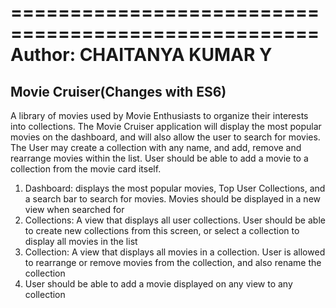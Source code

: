 ====================================================
Author: CHAITANYA KUMAR Y
====================================================



## Movie Cruiser(Changes with ES6)

A library of movies used by Movie Enthusiasts to organize their interests into collections. The Movie Cruiser application will display the most popular movies on the dashboard, and will also allow the user to search for movies. The User may create a collection with any name, and add, remove and rearrange movies within the list. User should be able to add a movie to a collection from the movie card itself.

1. Dashboard: displays the most popular movies, Top User Collections, and a search bar to search for movies. Movies should be displayed in a new view when searched for
2. Collections: A view that displays all user collections. User should be able to create new collections from this screen, or select a collection to display all movies in the list
3. Collection: A view that displays all movies in a collection. User is allowed to rearrange or remove movies from the collection, and also rename the collection
4. User should be able to add a movie displayed on any view to any collection